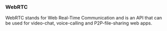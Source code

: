 ### WebRTC

WebRTC  stands for Web Real-Time Communication and is an API that can be used for video-chat, voice-calling and P2P-file-sharing web apps.
